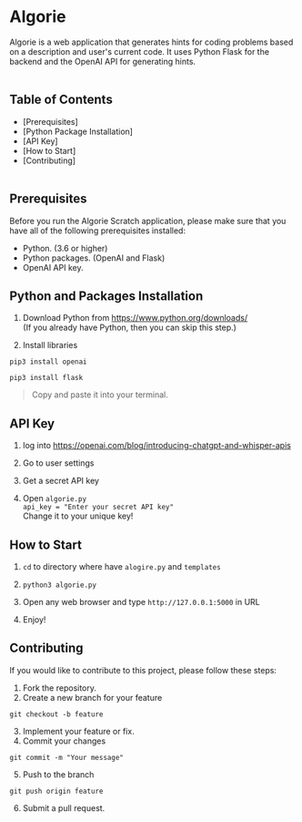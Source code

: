 # Algorie

Algorie is a web application that generates hints for coding problems based on a description and user's current code. It uses Python Flask for the backend and the OpenAI API for generating hints.
</br></br>


## Table of Contents

- [Prerequisites]
- [Python Package Installation]
- [API Key]
- [How to Start]
- [Contributing]
</br></br>


## Prerequisites

Before you run the Algorie Scratch application, please make sure that you have all of the following prerequisites installed:

- Python. (3.6 or higher)
- Python packages. (OpenAI and Flask)
- OpenAI API key.


## Python and Packages Installation

1.  Download Python from https://www.python.org/downloads/ <br/>
(If you already have Python, then you can skip this step.)

2. Install libraries
```
pip3 install openai
```
```
pip3 install flask
```
> Copy and paste it into your terminal.


## API Key

1. log into https://openai.com/blog/introducing-chatgpt-and-whisper-apis

2. Go to user settings

3. Get a secret API key

4. Open `algorie.py` <br/>
`api_key = "Enter your secret API key"` <br/>
Change it to your unique key!


## How to Start

1. `cd` to directory where have `alogire.py` and `templates`

2. `python3 algorie.py`

3. Open any web browser and type `http://127.0.0.1:5000` in URL

4. Enjoy!


## Contributing

If you would like to contribute to this project, please follow these steps:

1. Fork the repository.
2. Create a new branch for your feature
```
git checkout -b feature
```
3. Implement your feature or fix.
4. Commit your changes
```
git commit -m "Your message"
```
5. Push to the branch
```
git push origin feature
```
6. Submit a pull request.
